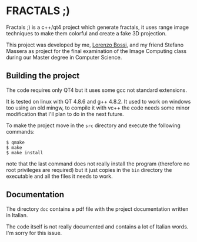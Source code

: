 FRACTALS ;)
===========

Fractals ;) is a c++/qt4 project which generate fractals, it uses
range image techniques to make them colorful and create a fake 3D
projection.


This project was developed by me, [Lorenzo Bossi](https://github.com/Lorentz83), 
and my friend Stefano Massera as project for the final examination of
the Image Computing class during our Master degree in Computer Science.


Building the project
--------------------

The code requires only QT4 but it uses some gcc not standard
extensions.

It is tested on linux with QT 4.8.6 and g++ 4.8.2.
It used to work on windows too using an old mingw, to compile it with
vc++ the code needs some minor modification that I'll plan to do in
the next future.

To make the project move in the `src` directory and execute the
following commands: 

```
$ qmake
$ make
$ make install

```

note that the last command does not really install the program
(therefore no root privileges are required) but it just copies in the
`bin` directory the executable and all the files it needs to work. 

Documentation
-------------

The directory `doc` contains a pdf file with the project documentation
written in Italian.

The code itself is not really documented and contains a lot of Italian
words. I'm sorry for this issue.
